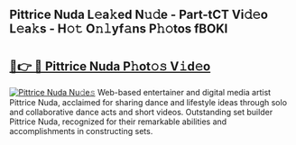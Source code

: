## Pittrice Nuda L𝚎a𝚔ed N𝚞𝚍e - Part-tCT Vi𝚍𝚎o L𝚎a𝚔s - H𝚘𝚝 O𝚗𝚕yf𝚊ns P𝚑𝚘tos fBOKl

# <h2><a href="http://kf3z0xg.oniu.top/?m=Pittrice+Nuda">🔗👉 🔴 Pittrice Nuda P𝚑ot𝚘𝚜 V𝚒d𝚎o</a></h2>

[![Pittrice Nuda Nu𝚍e𝚜](https://i.imgur.com/0qMVB7G.gif)](http://kf3z0xg.oniu.top/?m=Pittrice+Nuda)
Web-based entertainer and digital media artist Pittrice Nuda, acclaimed for sharing dance and lifestyle ideas through solo and collaborative dance acts and short videos. Outstanding set builder Pittrice Nuda, recognized for their remarkable abilities and accomplishments in constructing sets.  
